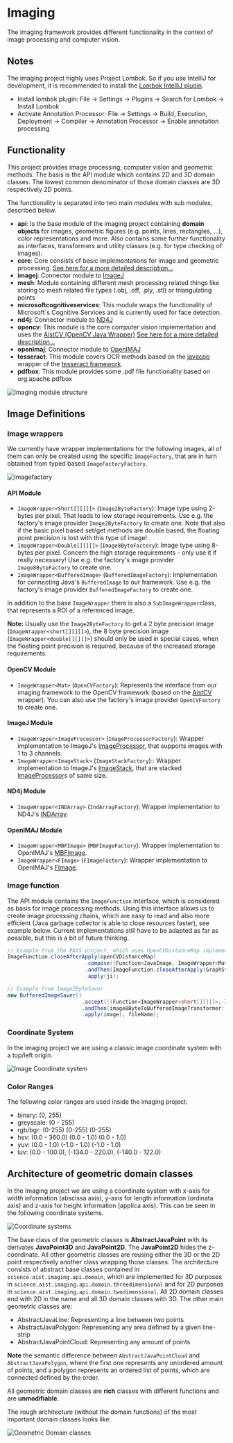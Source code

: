 # Imaging

The imaging framework provides different functionality in the context of image processing and computer vision.

## Notes
The imaging project highly uses Project Lombok. So if you use IntelliJ for development, it is recommended to install the [Lombok IntelliJ plugin](https://plugins.jetbrains.com/plugin/6317-lombok/).
                                                                                
  * Install lombok plugin: File -> Settings -> Plugins -> Search for Lombok -> Install Lombok  
  * Activate Annotation Processor: File -> Settings -> Build, Execution, Deployment -> Compiler -> Annotation Processor -> Enable annotation processing  

## Functionality

This project provides image processing, computer vision and geometric methods.
The basis is the API module which contains 2D and 3D domain classes. The lowest common denominator of those domain classes are 3D respectively 2D points.

The functionality is separated into two main modules with sub modules, described below.

 * **api**: Is the base module of the imaging project containing **domain objects** for images, geometric figures (e.g. points, lines, rectangles, ...), color representations and more. Also contains some further functionality as interfaces, transformers and utility classes (e.g. for type checking of images). 
 * **core**: Core consists of basic implementations for image and geometric processing. [See here for a more detailed description...](service/service_core.md )
 * **imagej**: Connector module to [ImageJ](https://imagej.net/)
 * **mesh**: Module containing different mesh processing related things like storing to mesh related file types (.obj, .off, .ply, .stl) or triangulating points
 * **microsoftcognitiveservices**: This module wraps the functionality of Microsoft´s Cognitive Services and is currently used for face detection.
 * **nd4j**: Connector module to [ND4J](https://github.com/deeplearning4j/nd4j)
 * **opencv**: This module is the core computer vision implementation and uses the [AistCV (OpenCV Java Wrapper)](https://github.com/FHOOEAIST/aistcv) [See here for a more detailed description...](service/opencv_module.md)
 * **openimaj**: Connector module to [OpenIMAJ](http://openimaj.org/)
 * **tesseract**: This module covers OCR methods based on the [javacpp](https://github.com/bytedeco/javacpp-presets) wrapper of the [tesseract framework](https://github.com/tesseract-ocr/tesseract).
 * **pdfbox**: This module provides some .pdf file functionality based on org.apache.pdfbox
  
![Imaging module structure](documentation/imaging_structure.png)

## Image Definitions

### Image wrappers

We currently have wrapper implementations for the following images, all of them can only be created using the specific `ImageFactory`, that are in turn obtained from typed based `ImageFactoryFactory`.

![imagefactory](documentation/imagefactory.png)

#### API Module

* `ImageWrapper<Short[][][]>` (`Image2ByteFactory`): Image type using 2-bytes per pixel. That leads to low storage requirements. Use e.g. the factory's image provider `Image2ByteFactory` to create one. Note that also if the basic pixel based set/get methods are double based, the floating point precision is lost with this type of image!
* `ImageWrapper<Double[][][]>` (`Image8ByteFactory`): Image type using 8-bytes per pixel. Concern the high storage requirements - only use it if really necessary! Use e.g. the factory's image provider `Image8ByteFactory` to create one.
* `ImageWrapper<BufferedImage>` (`BufferedImageFactory`): Implementation for connecting Java's `BufferedImage` to our framework. Use e.g. the factory's image provider `BufferedImageFactory` to create one.

In addition to the base `ImageWrapper` there is also a `SubImageWrapper`class, that represents a ROI of a referenced image.


**Note:** Usually use the ```Image2ByteFactory``` to get a 2 byte precision image (```ImageWrapper<short[][][]>```), the 8 byte precision image (```ImageWrapper<double[][][]>```) should only be used in special cases, when the floating point precision is required, because of the increased storage requirements.

#### OpenCV Module

* `ImageWrapper<Mat>` (`OpenCVFactory`): Represents the interface from our imaging framework to the OpenCV framework (based on the [AistCV](https://github.com/FHOOEAIST/aistcv) wrapper). You can also use the factory's image provider `OpenCVFactory` to create one.

#### ImageJ Module

* `ImageWrapper<ImageProcessor>` (`ImageProcessorFactory`): Wrapper implementation to ImageJ's [ImageProcessor](https://imagej.nih.gov/ij/developer/api/ij/process/ImageProcessor.html), that supports images with 1 to 3 channels.
* `ImageWrapper<ImageStack>` (`ImageStackFactory`):: Wrapper implementation to ImageJ's [ImageStack](https://imagej.nih.gov/ij/developer/api/ij/ImageStack.html), that are stacked [ImageProcessor](https://imagej.nih.gov/ij/developer/api/ij/process/ImageProcessor.html)s of same size.

#### ND4j Module

* `ImageWrapper<INDArray>` (`IndArrayFactory`): Wrapper implementation to ND4J's [INDArray](https://deeplearning4j.org/api/latest/org/nd4j/linalg/api/ndarray/INDArray.html).

#### OpenIMAJ Module

* `ImageWrapper<MBFImage>` (`MBFImageFactory`): Wrapper implementation to OpenIMAJ's [MBFImage](http://openimaj.org/apidocs/org/openimaj/image/MBFImage.html).
* `ImageWrapper<FImage>` (`FImageFactory`): Wrapper implementation to OpenIMAJ's [FImage](http://openimaj.org/apidocs/org/openimaj/image/FImage.html).

### Image function

The API module contains the ```ImageFunction``` interface, which is considered as basis for image processing methods. Using this interface allows us to create image processing chains, which are easy to read and also more efficient (Java garbage collector is able to close resources faster), see example below. Current implementations still have to be adapted as far as possible, but this is a bit of future thinking. 

```Java
// Example from the PASS project, which uses OpenCVDistanceMap implementation.
ImageFunction.closeAfterApply(openCVDistanceMap)
                         .compose((Function<JavaImage, ImageWrapper<Mat>>) imageTransformer::from)
                         .andThen(ImageFunction.closeAfterApply(GraphStructuralElementToGraphRoomTransformer::openCVDistanceMapToJava))
                         .apply(ji);

// Example from Image2ByteSaver
new BufferedImageSaver()
                        .accept(((Function<ImageWrapper<short[][][]>, ImageWrapper<double[][][]>>)transformer8ByteTo2Byte::to)
                        .andThen(image8ByteToBufferedImageTransformer::to)
                        .apply(image), fileName);

```

### Coordinate System

In the imaging project we are using a classic image coordinate system with a top/left origin.

![Image Coordinate system](documentation/image-coordinate-system.png)

### Color Ranges

The following color ranges are used inside the imaging project:

  * binary: (0, 255)
  * greyscale: (0 - 255)
  * rgb/bgr: (0-255) (0-255) (0-255)
  * hsv: (0.0 - 360.0) (0.0 - 1.0) (0.0 - 1.0)
  * yuv: (0.0 - 1.0) (-1.0 - 1.0) (-1.0 - 1.0)
  * luv: (0.0 - 100.0), (-134.0 - 220.0), (-140.0 - 122.0)

## Architecture of geometric domain classes

In the Imaging project we are using a coordinate system with x-axis for width information (abscissa axis), y-axis for length information (ordinata axis) and z-axis for height information (applica axis). This can be seen in the following coordinate systems.

![Coordinate systems](documentation/coordinate-systems.png)

The base class of the geometric classes is **AbstractJavaPoint** with its derivates **JavaPoint3D** and **JavaPoint2D**. The **JavaPoint2D** hides the z-coordinate.
All other geometric classes are reusing either the 3D or the 2D point respectively another class wrapping those classes.
The architecture consists of abstract base classes contained in `science.aist.imaging.api.domain`, which are implemented for 3D purposes in `science.aist.imaging.api.domain.threedimensional` and for 2D purposes in `science.aist.imaging.api.domain.twodimensional`.
All 2D domain classes end with 2D in the name and all 3D domain classes with 3D.
The other main geometric classes are:

  * AbstractJavaLine: Representing a line between two points
  * AbstractJavaPolygon: Representing any area defined by a given line-strip
  * AbstractJavaPointCloud: Representing any amount of points
 
**Note** the semantic difference between `AbstractJavaPointCloud` and `AbstractJavaPolygon`, where the first one represents any unordered amount of points, and a polygon represents an ordered list of points, which are connected defined by the order.

All geometric domain classes are **rich** classes with different functions and are **unmodifiable**. 

The rough architecture (without the domain functions) of the most important domain classes looks like:

![Geometric Domain classes](documentation/geometric_domainclases.png)